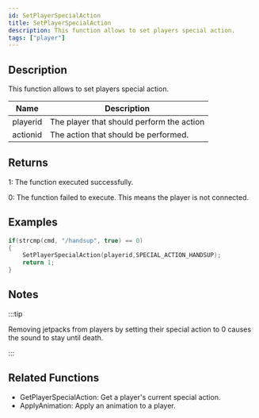 ```yaml
---
id: SetPlayerSpecialAction
title: SetPlayerSpecialAction
description: This function allows to set players special action.
tags: ["player"]
---
```


<TagLinks />

## Description

This function allows to set players special action.

| Name     | Description                               |
| -------- | ----------------------------------------- |
| playerid | The player that should perform the action |
| actionid | The action that should be performed.      |

## Returns

1: The function executed successfully.

0: The function failed to execute. This means the player is not connected.

## Examples

```c
if(strcmp(cmd, "/handsup", true) == 0)
{
    SetPlayerSpecialAction(playerid,SPECIAL_ACTION_HANDSUP);
    return 1;
}
```

## Notes

:::tip

Removing jetpacks from players by setting their special action to 0 causes the sound to stay until death.

:::

## Related Functions

- GetPlayerSpecialAction: Get a player's current special action.
- ApplyAnimation: Apply an animation to a player.
